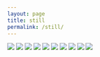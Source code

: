 ```yaml
---
layout: page
title: still
permalink: /still/
---
```


<img src="{{ site.baseurl }}/img/beach.jpg">

<img src="{{ site.baseurl }}/img/blue.png">

<img src="{{ site.baseurl }}/img/black.jpg">

<img src="{{ site.baseurl }}/img/john.jpg">

<img src="{{ site.baseurl }}/img/pup.jpg">

<img src="{{ site.baseurl }}/img/roo.png">

<img src="{{ site.baseurl }}/img/santanoni.jpg">

<img src="{{ site.baseurl }}/img/boston.png">

<img src="{{ site.baseurl }}/img/noodle.jpg">

<img src="{{ site.baseurl }}/img/koi.jpg">
